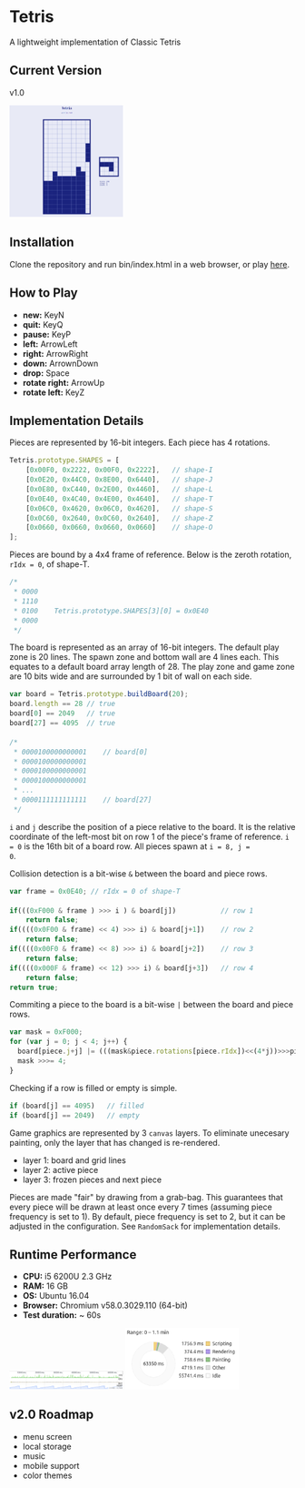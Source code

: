 # Tetris
A lightweight implementation of Classic Tetris

## Current Version
v1.0

<img src="./screenshots/v1.0.png" width="200px">

## Installation
Clone the repository and run bin/index.html in a web browser, or play [here](https://s3.amazonaws.com/atang150-github-demos/tetris/index.html).

## How to Play
* **new:** KeyN
* **quit:** KeyQ
* **pause:** KeyP
* **left:** ArrowLeft
* **right:** ArrowRight
* **down:** ArrownDown
* **drop:** Space
* **rotate right:** ArrowUp
* **rotate left:** KeyZ

## Implementation Details
Pieces are represented by 16-bit integers. Each piece has 4 rotations.
```javascript
Tetris.prototype.SHAPES = [
    [0x00F0, 0x2222, 0x00F0, 0x2222],   // shape-I
    [0x0E20, 0x44C0, 0x8E00, 0x6440],   // shape-J
    [0x0E80, 0xC440, 0x2E00, 0x4460],   // shape-L
    [0x0E40, 0x4C40, 0x4E00, 0x4640],   // shape-T
    [0x06C0, 0x4620, 0x06C0, 0x4620],   // shape-S
    [0x0C60, 0x2640, 0x0C60, 0x2640],   // shape-Z
    [0x0660, 0x0660, 0x0660, 0x0660]    // shape-O
];
```

Pieces are bound by a 4x4 frame of reference. Below is the zeroth rotation, <code>rIdx = 0</code>, of shape-T.
```javascript
/*
 * 0000
 * 1110
 * 0100    Tetris.prototype.SHAPES[3][0] = 0x0E40
 * 0000
 */
 ```

 The board is represented as an array of 16-bit integers. The default play zone is 20 lines. The spawn zone and bottom wall are 4 lines each. This equates to a default board array length of 28. The play zone and game zone are 10 bits wide and are surrounded by 1 bit of wall on each side.
 ```javascript
 var board = Tetris.prototype.buildBoard(20);
 board.length == 28 // true
 board[0] == 2049   // true
 board[27] == 4095  // true
 
 /*
  * 0000100000000001    // board[0]
  * 0000100000000001
  * 0000100000000001
  * 0000100000000001
  * ...
  * 0000111111111111    // board[27]
  */
```
<code>i</code> and <code>j</code> describe the position of a piece relative to the board. It is the relative coordinate of the left-most bit on row 1 of the piece's frame of reference. <code>i = 0</code> is the 16th bit of a board row. All pieces spawn at <code>i = 8, j = 0</code>.

Collision detection is a bit-wise <code>&</code> between the board and piece rows.
```javascript
var frame = 0x0E40; // rIdx = 0 of shape-T

if(((0xF000 & frame ) >>> i ) & board[j])           // row 1
    return false;
if((((0x0F00 & frame) << 4) >>> i) & board[j+1])    // row 2
    return false;
if((((0x00F0 & frame) << 8) >>> i) & board[j+2])    // row 3 
    return false;
if((((0x000F & frame) << 12) >>> i) & board[j+3])   // row 4
    return false;
return true;    
```

Commiting a piece to the board is a bit-wise <code>|</code> between the board and piece rows.
```javascript
var mask = 0xF000;
for (var j = 0; j < 4; j++) {
  board[piece.j+j] |= (((mask&piece.rotations[piece.rIdx])<<(4*j))>>>piece.i);
  mask >>>= 4;
}
```
Checking if a row is filled or empty is simple.
```javascript
if (board[j] == 4095)   // filled
if (board[j] == 2049)   // empty
```
Game graphics are represented by 3 <code>canvas</code> layers. To eliminate unecesary painting, only the layer that has changed is re-rendered.
* layer 1: board and grid lines
* layer 2: active piece
* layer 3: frozen pieces and next piece

Pieces are made "fair" by drawing from a grab-bag. This guarantees that every piece will be drawn at least once every 7 times (assuming piece frequency is set to 1). By default, piece frequency is set to 2, but it can be adjusted in the configuration. See <code>RandomSack</code> for implementation details.

## Runtime Performance
* **CPU:** i5 6200U 2.3 GHz
* **RAM:** 16 GB
* **OS:** Ubuntu 16.04 
* **Browser:** Chromium v58.0.3029.110 (64-bit)
* **Test duration:** ~ 60s

<img src="./screenshots/tetris-v1-performance1.png" width="200px">

<img src="./screenshots/tetris-v1-performance2.png" width="200px">

## v2.0 Roadmap
* menu screen
* local storage
* music
* mobile support
* color themes